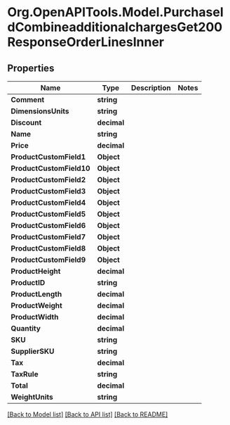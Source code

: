 # Org.OpenAPITools.Model.PurchaseIdCombineadditionalchargesGet200ResponseOrderLinesInner

## Properties

Name | Type | Description | Notes
------------ | ------------- | ------------- | -------------
**Comment** | **string** |  | 
**DimensionsUnits** | **string** |  | 
**Discount** | **decimal** |  | 
**Name** | **string** |  | 
**Price** | **decimal** |  | 
**ProductCustomField1** | **Object** |  | 
**ProductCustomField10** | **Object** |  | 
**ProductCustomField2** | **Object** |  | 
**ProductCustomField3** | **Object** |  | 
**ProductCustomField4** | **Object** |  | 
**ProductCustomField5** | **Object** |  | 
**ProductCustomField6** | **Object** |  | 
**ProductCustomField7** | **Object** |  | 
**ProductCustomField8** | **Object** |  | 
**ProductCustomField9** | **Object** |  | 
**ProductHeight** | **decimal** |  | 
**ProductID** | **string** |  | 
**ProductLength** | **decimal** |  | 
**ProductWeight** | **decimal** |  | 
**ProductWidth** | **decimal** |  | 
**Quantity** | **decimal** |  | 
**SKU** | **string** |  | 
**SupplierSKU** | **string** |  | 
**Tax** | **decimal** |  | 
**TaxRule** | **string** |  | 
**Total** | **decimal** |  | 
**WeightUnits** | **string** |  | 

[[Back to Model list]](../README.md#documentation-for-models) [[Back to API list]](../README.md#documentation-for-api-endpoints) [[Back to README]](../README.md)

